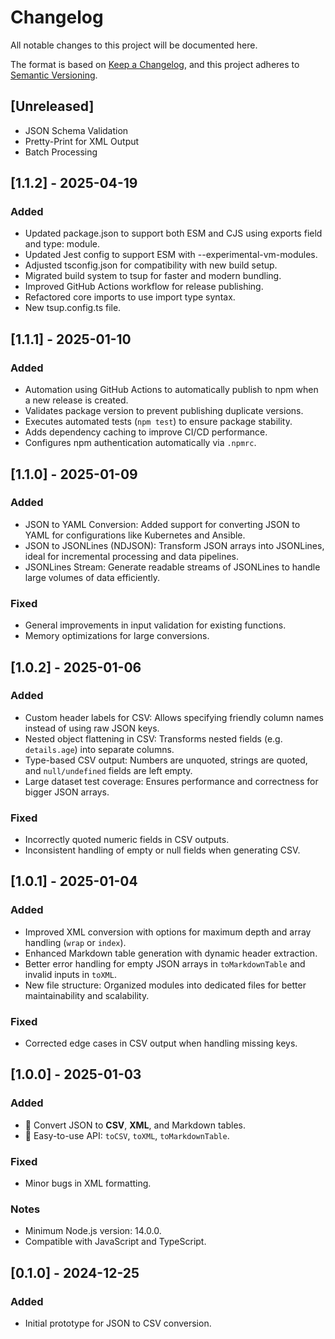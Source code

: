 # Changelog

All notable changes to this project will be documented here.

The format is based on [Keep a Changelog](https://keepachangelog.com/), and this project adheres to [Semantic Versioning](https://semver.org/).

## [Unreleased]

- JSON Schema Validation
- Pretty-Print for XML Output
- Batch Processing

## [1.1.2] - 2025-04-19

### Added

- Updated package.json to support both ESM and CJS using exports field and type: module.
- Updated Jest config to support ESM with --experimental-vm-modules.
- Adjusted tsconfig.json for compatibility with new build setup.
- Migrated build system to tsup for faster and modern bundling.
- Improved GitHub Actions workflow for release publishing.
- Refactored core imports to use import type syntax.
- New tsup.config.ts file.

## [1.1.1] - 2025-01-10

### Added

- Automation using GitHub Actions to automatically publish to npm when a new release is created.
- Validates package version to prevent publishing duplicate versions.
- Executes automated tests (`npm test`) to ensure package stability.
- Adds dependency caching to improve CI/CD performance.
- Configures npm authentication automatically via `.npmrc`.

## [1.1.0] - 2025-01-09

### Added

- JSON to YAML Conversion: Added support for converting JSON to YAML for configurations like Kubernetes and Ansible.
- JSON to JSONLines (NDJSON): Transform JSON arrays into JSONLines, ideal for incremental processing and data pipelines.
- JSONLines Stream: Generate readable streams of JSONLines to handle large volumes of data efficiently.

### Fixed

- General improvements in input validation for existing functions.
- Memory optimizations for large conversions.

## [1.0.2] - 2025-01-06

### Added

- Custom header labels for CSV: Allows specifying friendly column names instead of using raw JSON keys.
- Nested object flattening in CSV: Transforms nested fields (e.g. `details.age`) into separate columns.
- Type-based CSV output: Numbers are unquoted, strings are quoted, and `null/undefined` fields are left empty.
- Large dataset test coverage: Ensures performance and correctness for bigger JSON arrays.

### Fixed

- Incorrectly quoted numeric fields in CSV outputs.
- Inconsistent handling of empty or null fields when generating CSV.

## [1.0.1] - 2025-01-04

### Added

- Improved XML conversion with options for maximum depth and array handling (`wrap` or `index`).
- Enhanced Markdown table generation with dynamic header extraction.
- Better error handling for empty JSON arrays in `toMarkdownTable` and invalid inputs in `toXML`.
- New file structure: Organized modules into dedicated files for better maintainability and scalability.

### Fixed

- Corrected edge cases in CSV output when handling missing keys.

## [1.0.0] - 2025-01-03

### Added

- 🚀 Convert JSON to **CSV**, **XML**, and Markdown tables.
- 📄 Easy-to-use API: `toCSV`, `toXML`, `toMarkdownTable`.

### Fixed

- Minor bugs in XML formatting.

### Notes

- Minimum Node.js version: 14.0.0.
- Compatible with JavaScript and TypeScript.

## [0.1.0] - 2024-12-25

### Added

- Initial prototype for JSON to CSV conversion.
